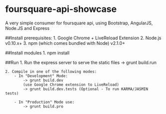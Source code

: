 # foursquare-api-showcase
A very simple consumer for foursquare api, using Bootstrap, AngularJS, Node.JS and Express

##Install prerequisites:
	1. Google Chrome + LiveReload Extension
	2. Node.js v0.10.x+
	3. npm (which comes bundled with Node) v2.1.0+
	
##Install modules
	1. npm install
	
##Run
	1. Run the express server to serve the static files
		-> grunt build.run
	
	2. Compile in one of the following modes:
		- In "Development" Mode:
			-> grunt build.dev
			(use Google Chrome extension to LiveReload)
			-> grunt build.dev.tests (Optional - To run KARMA/JASMIN tests)
		
		- In "Production" Mode use:
			-> grunt build.pro
